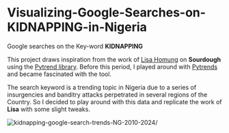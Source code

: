 # Visualizing-Google-Searches-on-KIDNAPPING-in-Nigeria

Google searches on the Key-word **KIDNAPPING**

This project draws inspiration from the work of [Lisa Homung](https://github.com/Lisa-Ho/small-data-projects/commits?author=Lisa-Ho) on **Sourdough**
using the [Pytrend library](https://pypi.org/project/pytrends/). Before this period, I played around with [Pytrends](https://pypi.org/project/pytrends/) and became fascinated with the tool.

The search keyword is a trending topic in Nigeria due to a series of insurgencies and banditry attacks perpetrated in several regions of the Country. So I decided to play around with this data and replicate the work of **Lisa** with some slight tweaks.

![kidnapping-google-search-trends-NG-2010-2024](https://github.com/eluseful/Visualizing-Google-Searches-on-KIDNAPPING-in-Nigeria/assets/16994659/025e6bbc-9a19-449a-b31b-4ca41f4ad0ed)/

